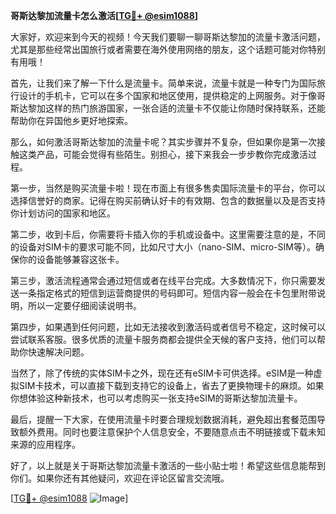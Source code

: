**哥斯达黎加流量卡怎么激活[[TG💪+ @esim1088](https://t.me/s/esim1088)]**

大家好，欢迎来到今天的视频！今天我们要聊一聊哥斯达黎加的流量卡激活问题，尤其是那些经常出国旅行或者需要在海外使用网络的朋友，这个话题可能对你特别有用哦！

首先，让我们来了解一下什么是流量卡。简单来说，流量卡就是一种专门为国际旅行设计的手机卡，它可以在多个国家和地区使用，提供稳定的上网服务。对于像哥斯达黎加这样的热门旅游国家，一张合适的流量卡不仅能让你随时保持联系，还能帮助你在异国他乡更好地探索。

那么，如何激活哥斯达黎加的流量卡呢？其实步骤并不复杂，但如果你是第一次接触这类产品，可能会觉得有些陌生。别担心，接下来我会一步步教你完成激活过程。

第一步，当然是购买流量卡啦！现在市面上有很多售卖国际流量卡的平台，你可以选择信誉好的商家。记得在购买前确认好卡的有效期、包含的数据量以及是否支持你计划访问的国家和地区。

第二步，收到卡后，你需要将卡插入你的手机或设备中。这里需要注意的是，不同的设备对SIM卡的要求可能不同，比如尺寸大小（nano-SIM、micro-SIM等）。确保你的设备能够兼容这张卡。

第三步，激活流程通常会通过短信或者在线平台完成。大多数情况下，你只需要发送一条指定格式的短信到运营商提供的号码即可。短信内容一般会在卡包里附带说明，所以一定要仔细阅读说明书。

第四步，如果遇到任何问题，比如无法接收到激活码或者信号不稳定，这时候可以尝试联系客服。很多优质的流量卡服务商都会提供全天候的客户支持，他们可以帮助你快速解决问题。

当然了，除了传统的实体SIM卡之外，现在还有eSIM卡可供选择。eSIM是一种虚拟SIM卡技术，可以直接下载到支持它的设备上，省去了更换物理卡的麻烦。如果你想体验这种新技术，也可以考虑购买一张支持eSIM的哥斯达黎加流量卡。

最后，提醒一下大家，在使用流量卡时要合理规划数据消耗，避免超出套餐范围导致额外费用。同时也要注意保护个人信息安全，不要随意点击不明链接或下载未知来源的应用程序。

好了，以上就是关于哥斯达黎加流量卡激活的一些小贴士啦！希望这些信息能帮到你们。如果你还有其他疑问，欢迎在评论区留言交流哦。

[[TG💪+ @esim1088](https://t.me/s/esim1088) ![Image](https://i.postimg.cc/4NQfJmqS/Snipaste-2025-05-13-00-14-12.png)]